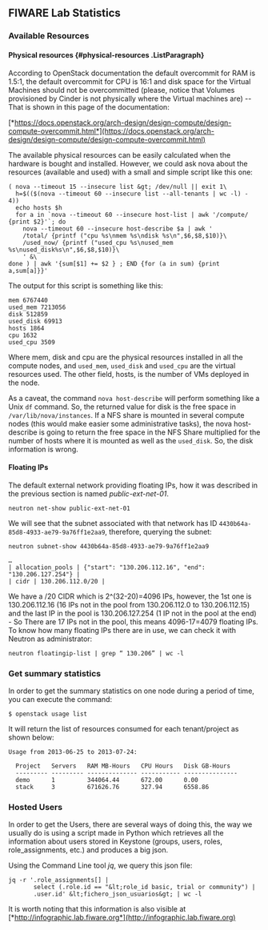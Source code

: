 ## FIWARE Lab Statistics

### Available Resources

#### Physical resources {#physical-resources .ListParagraph}

According to OpenStack documentation the default overcommit for RAM is
1.5:1, the default overcommit for CPU is 16:1 and disk space for the
Virtual Machines should not be overcommitted (please, notice that
Volumes provisioned by Cinder is not physically where the Virtual
machines are) -- That is shown in this page of the documentation:

[*https://docs.openstack.org/arch-design/design-compute/design-compute-overcommit.html*](https://docs.openstack.org/arch-design/design-compute/design-compute-overcommit.html)

The available physical resources can be easily calculated when the
hardware is bought and installed. However, we could ask nova about the
resources (available and used) with a small and simple script like this
one:

```
( nova --timeout 15 --insecure list &gt; /dev/null || exit 1\
  h=$(($(nova --timeout 60 --insecure list --all-tenants | wc -l) - 4))
  echo hosts $h
  for a in `nova --timeout 60 --insecure host-list | awk '/compute/ {print $2}'`; do
    nova --timeout 60 --insecure host-describe $a | awk '
    /total/ {printf ("cpu %s\nmem %s\ndisk %s\n",$6,$8,$10)}\
    /used_now/ {printf ("used_cpu %s\nused_mem %s\nused_disk%s\n",$6,$8,$10)}\
    ' &\
done ) | awk '{sum[$1] += $2 } ; END {for (a in sum) {print a,sum[a]}}'
```

The output for this script is something like this:
```
mem 6767440
used_mem 7213056
disk 512859
used_disk 69913
hosts 1864
cpu 1632
used_cpu 3509
```

Where mem, disk and cpu are the physical resources installed in all the
compute nodes, and `used_mem`, `used_disk` and `used_cpu` are the virtual
resources used. The other field, hosts, is the number of VMs deployed in
the node.

As a caveat, the command `nova host-describe` will perform something
like a Unix `df` command. So, the returned value for disk is the free
space in `/var/lib/nova/instances`. If a NFS share is mounted in several
compute nodes (this would make easier some administrative tasks), the
nova host-describe is going to return the free space in the NFS Share
multiplied for the number of hosts where it is mounted as well as the
`used_disk`. So, the disk information is wrong.

#### Floating IPs

The default external network providing floating IPs, how it was
described in the previous section is named *public-ext-net-01*.

```
neutron net-show public-ext-net-01
```

We will see that the subnet associated with that network has ID
`4430b64a-85d8-4933-ae79-9a76ff1e2aa9`, therefore, querying the subnet:

```
neutron subnet-show 4430b64a-85d8-4933-ae79-9a76ff1e2aa9

…
| allocation_pools | {"start": "130.206.112.16", "end": "130.206.127.254"} |
| cidr | 130.206.112.0/20 |
```

We have a /20 CIDR which is 2^(32-20)=4096 IPs, however, the 1st one is
130.206.112.16 (16 IPs not in the pool from 130.206.112.0 to
130.206.112.15) and the last IP in the pool is 130.206.127.254 (1 IP not
in the pool at the end) - So There are 17 IPs not in the pool, this
means 4096-17=4079 floating IPs. To know how many floating IPs there are
in use, we can check it with Neutron as administrator:

```
neutron floatingip-list | grep “ 130.206” | wc -l
```

### Get summary statistics

In order to get the summary statistics on one node during a period of
time, you can execute the command:

```
$ openstack usage list
```

It will return the list of resources consumed for each tenant/project as
shown below:

```
Usage from 2013-06-25 to 2013-07-24:

  Project   Servers   RAM MB-Hours   CPU Hours   Disk GB-Hours
  --------- --------- -------------- ----------- ---------------
  demo      1         344064.44      672.00      0.00
  stack     3         671626.76      327.94      6558.86
```

### Hosted Users

In order to get the Users, there are several ways of doing this, the way
we usually do is using a script made in Python which retrieves all the
information about users stored in Keystone (groups, users, roles,
role_assignments, etc.) and produces a big json.

Using the Command Line tool *jq*, we query this json file:

```
jq -r '.role_assignments[] |
       select (.role.id == "&lt;role_id basic, trial or community") |
       .user.id' &lt;fichero_json_usuarios&gt; | wc -l
```

It is worth noting that this information is also visible at
[*http://infographic.lab.fiware.org*](http://infographic.lab.fiware.org)